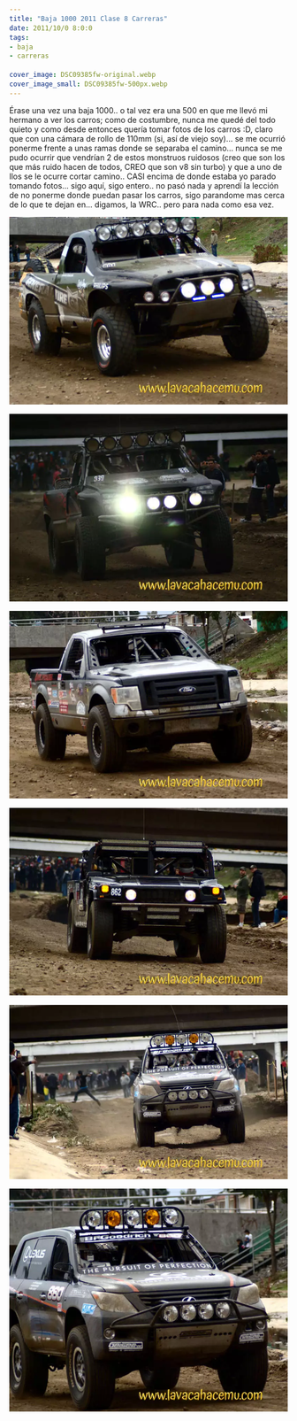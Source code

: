 ```yaml
---
title: "Baja 1000 2011 Clase 8 Carreras"
date: 2011/10/0 8:0:0
tags: 
- baja
- carreras

cover_image: DSC09385fw-original.webp
cover_image_small: DSC09385fw-500px.webp
---
```


Érase una vez una baja 1000.. o tal vez era una 500 en que me llevó mi hermano a ver los carros; como de costumbre, nunca me quedé del todo quieto y como desde entonces quería tomar fotos de los carros :D, claro que con una cámara de rollo de 110mm (si, así de viejo soy)... se me ocurrió ponerme frente a unas ramas donde se separaba el camino... nunca se me pudo ocurrir que vendrían 2 de estos monstruos ruidosos (creo que son los que más ruido hacen de todos, CREO que son v8 sin turbo) y que a uno de llos se le ocurre cortar camino.. CASI encima de donde estaba yo parado tomando fotos... sigo aquí, sigo entero.. no pasó nada y aprendí la lección de no ponerme donde puedan pasar los carros, sigo parandome mas cerca de lo que te dejan en... digamos, la WRC.. pero para nada como esa vez.

[![](DSC09385fw-800px.webp)](DSC09385fw-original.webp)

  

[![](DSC09403fw-800px.webp)](DSC09403fw-original.webp)

  

[![](DSC09649fw-800px.webp)](DSC09649fw-original.webp)

  

[![](DSC09651fw-800px.webp)](DSC09651fw-original.webp)

  

[![](DSC09653fw-800px.webp)](DSC09653fw-original.webp)

  

[![](DSC09656fw-800px.webp)](DSC09656fw-original.webp)
